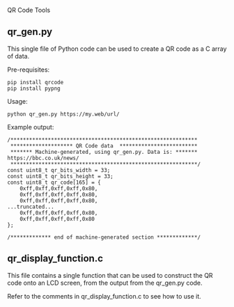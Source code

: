 QR Code Tools

## qr_gen.py
This single file of Python code can be used to create a QR code as a C array of data.

Pre-requisites:

    pip install qrcode
    pip install pypng

Usage:

    python qr_gen.py https://my.web/url/

Example output:

~~~
/************************************************************
 ******************** QR Code data  *************************
 ******* Machine-generated, using qr_gen.py. Data is: *******
https://bbc.co.uk/news/
 ************************************************************/
const uint8_t qr_bits_width = 33;
const uint8_t qr_bits_height = 33;
const uint8_t qr_code[165] = {
    0xff,0xff,0xff,0xff,0x80,
    0xff,0xff,0xff,0xff,0x80,
    0xff,0xff,0xff,0xff,0x80,
...truncated...
    0xff,0xff,0xff,0xff,0x80,
    0xff,0xff,0xff,0xff,0x80
};

/************* end of machine-generated section *************/
~~~

## qr_display_function.c
This file contains a single function that can be used to construct the QR code onto an LCD screen, from the output from the qr_gen.py code.

Refer to the comments in qr_display_function.c to see how to use it.
